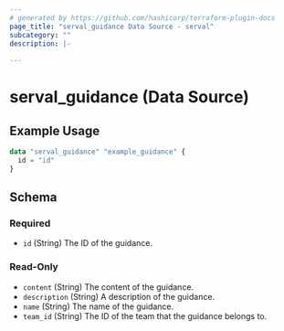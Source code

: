 ```yaml
---
# generated by https://github.com/hashicorp/terraform-plugin-docs
page_title: "serval_guidance Data Source - serval"
subcategory: ""
description: |-
  
---
```


# serval_guidance (Data Source)



## Example Usage

```terraform
data "serval_guidance" "example_guidance" {
  id = "id"
}
```

<!-- schema generated by tfplugindocs -->
## Schema

### Required

- `id` (String) The ID of the guidance.

### Read-Only

- `content` (String) The content of the guidance.
- `description` (String) A description of the guidance.
- `name` (String) The name of the guidance.
- `team_id` (String) The ID of the team that the guidance belongs to.
